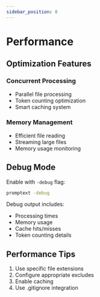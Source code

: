 ```yaml
---
sidebar_position: 8
---
```


# Performance

## Optimization Features

### Concurrent Processing

- Parallel file processing
- Token counting optimization
- Smart caching system

### Memory Management

- Efficient file reading
- Streaming large files
- Memory usage monitoring

## Debug Mode

Enable with `-debug` flag:

```bash
promptext -debug
```

Debug output includes:

- Processing times
- Memory usage
- Cache hits/misses
- Token counting details

## Performance Tips

1. Use specific file extensions
2. Configure appropriate excludes
3. Enable caching
4. Use .gitignore integration
